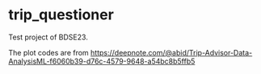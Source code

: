 # trip_questioner

Test project of BDSE23.


The plot codes are from https://deepnote.com/@abid/Trip-Advisor-Data-AnalysisML-f6060b39-d76c-4579-9648-a54bc8b5ffb5
